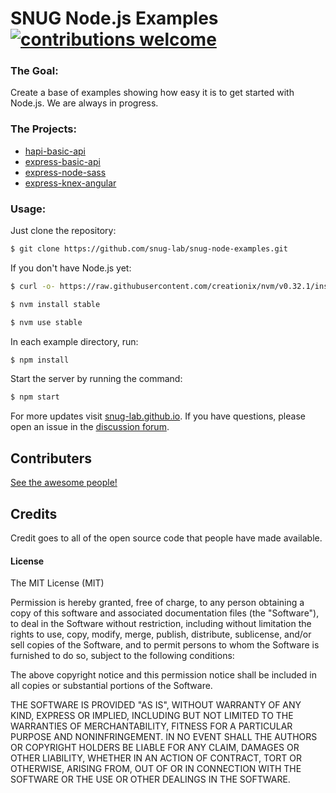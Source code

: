 # SNUG Node.js Examples [![contributions welcome](http://img.shields.io/badge/contributions-welcome-brightgreen.svg?style=flat)](https://github.com/snug-lab/node-examples/issues)

### The Goal:

Create a base of examples showing how easy it is to get started with Node.js. We are always in progress.

### The Projects:

* [hapi-basic-api](https://github.com/snug-lab/snug-node-examples/tree/master/hapi-basic-api)
* [express-basic-api](https://github.com/snug-lab/snug-node-examples/tree/master/express-basic-api)
* [express-node-sass](https://github.com/snug-lab/snug-node-examples/tree/master/express-node-sass)
* [express-knex-angular](https://github.com/snug-lab/snug-node-examples/tree/master/express-knex-angular)

### Usage:

Just clone the repository:

```bash
$ git clone https://github.com/snug-lab/snug-node-examples.git
```

If you don't have Node.js yet:

```bash
$ curl -o- https://raw.githubusercontent.com/creationix/nvm/v0.32.1/install.sh | bash

$ nvm install stable

$ nvm use stable
```

In each example directory, run:

```bash
$ npm install
```

Start the server by running the command:

```bash
$ npm start
```

For more updates visit [snug-lab.github.io](https://snug-lab.github.io). If you have questions, please open an issue in the [discussion forum](https://groups.google.com/d/forum/node-sorocaba).

## Contributers

[See the awesome people!](https://github.com/snug-lab/node-examples/graphs/contributors)

## Credits
Credit goes to all of the open source code that people have made available.

#### License

The MIT License (MIT)

Permission is hereby granted, free of charge, to any person obtaining a copy of
this software and associated documentation files (the "Software"), to deal in
the Software without restriction, including without limitation the rights to
use, copy, modify, merge, publish, distribute, sublicense, and/or sell copies of
the Software, and to permit persons to whom the Software is furnished to do so,
subject to the following conditions:

The above copyright notice and this permission notice shall be included in all
copies or substantial portions of the Software.

THE SOFTWARE IS PROVIDED "AS IS", WITHOUT WARRANTY OF ANY KIND, EXPRESS OR
IMPLIED, INCLUDING BUT NOT LIMITED TO THE WARRANTIES OF MERCHANTABILITY, FITNESS
FOR A PARTICULAR PURPOSE AND NONINFRINGEMENT. IN NO EVENT SHALL THE AUTHORS OR
COPYRIGHT HOLDERS BE LIABLE FOR ANY CLAIM, DAMAGES OR OTHER LIABILITY, WHETHER
IN AN ACTION OF CONTRACT, TORT OR OTHERWISE, ARISING FROM, OUT OF OR IN
CONNECTION WITH THE SOFTWARE OR THE USE OR OTHER DEALINGS IN THE SOFTWARE.
